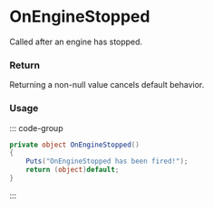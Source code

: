 # OnEngineStopped
<Badge type="info" text="Vehicle"/><Badge type="danger" text="Carbon Compatible"/><Badge type="warning" text="Oxide Compatible"/>
Called after an engine has stopped.

### Return
Returning a non-null value cancels default behavior.

### Usage
::: code-group
```csharp [Example]
private object OnEngineStopped()
{
	Puts("OnEngineStopped has been fired!");
	return (object)default;
}
```
:::
